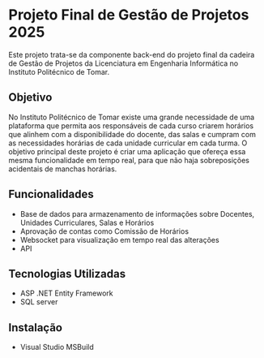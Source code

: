 # Projeto Final de Gestão de Projetos 2025

Este projeto trata-se da componente back-end do projeto final da cadeira de Gestão de Projetos da Licenciatura em Engenharia Informática no Instituto Politécnico de Tomar.

## Objetivo

No Instituto Politécnico de Tomar existe uma grande necessidade de uma plataforma que permita aos responsáveis de cada curso criarem horários que alinhem com a disponibilidade do docente, das salas e cumpram com as necessidades horárias de cada unidade curricular em cada turma.
O objetivo principal deste projeto é criar uma aplicação que ofereça essa mesma funcionalidade em tempo real, para que não haja sobreposições acidentais de manchas horárias.

## Funcionalidades

- Base de dados para armazenamento de informações sobre Docentes, Unidades Curriculares, Salas e Horários
- Aprovação de contas como Comissão de Horários
- Websocket para visualização em tempo real das alterações
- API

## Tecnologias Utilizadas

- ASP .NET Entity Framework
- SQL server

## Instalação

- Visual Studio MSBuild


